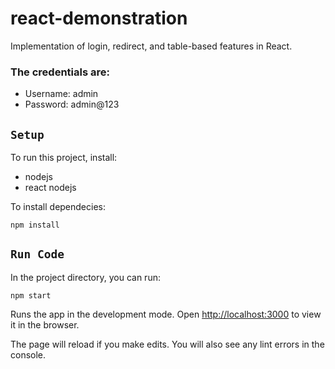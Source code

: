 # react-demonstration
Implementation of login, redirect, and table-based features in React.

### The credentials are:

- Username: admin
- Password: admin@123

## `Setup`

To run this project, install:

- nodejs
- react nodejs

To install dependecies:

    npm install

## `Run Code`

In the project directory, you can run:

    npm start

Runs the app in the development mode.
Open [http://localhost:3000](http://localhost:3000) to view it in the browser.

The page will reload if you make edits.
You will also see any lint errors in the console.
